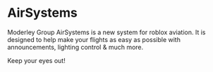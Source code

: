 # AirSystems
Moderley Group AirSystems is a new system for roblox aviation. It is designed to help make your flights as easy as possible with announcements, lighting control & much more.

Keep your eyes out!
